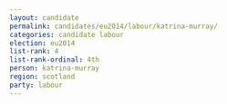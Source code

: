 ```yaml
---
layout: candidate
permalink: candidates/eu2014/labour/katrina-murray/
categories: candidate labour
election: eu2014
list-rank: 4
list-rank-ordinal: 4th
person: katrina-murray
region: scotland
party: labour
---
```

